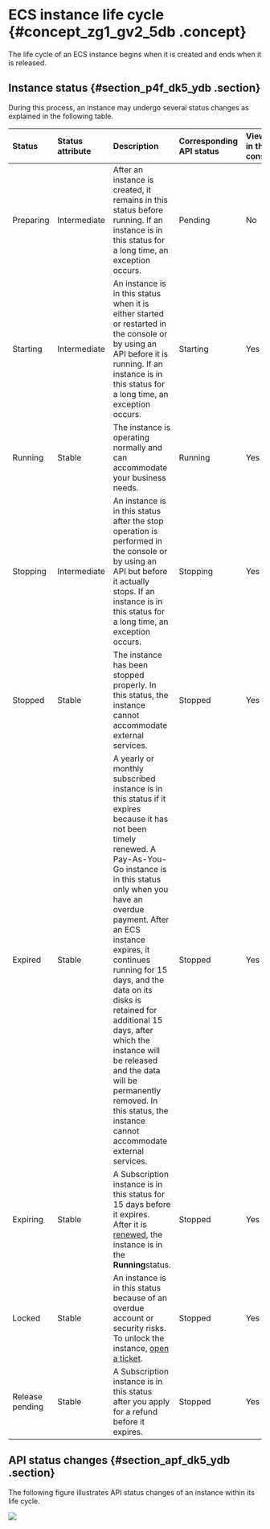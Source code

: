 # ECS instance life cycle {#concept_zg1_gv2_5db .concept}

The life cycle of an ECS instance begins when it is created and ends when it is released.

## Instance status {#section_p4f_dk5_ydb .section}

During this process, an instance may undergo several status changes as explained in the following table.

|Status|Status attribute|Description|Corresponding API status|Viewable in the console|
|:-----|:---------------|:----------|:-----------------------|:----------------------|
|Preparing|Intermediate|After an instance is created, it remains in this status before running. If an instance is in this status for a long time, an exception occurs.|Pending|No|
|Starting|Intermediate|An instance is in this status when it is either started or restarted in the console or by using an API before it is running. If an instance is in this status for a long time, an exception occurs.|Starting|Yes|
|Running|Stable|The instance is operating normally and can accommodate your business needs.|Running|Yes|
|Stopping|Intermediate|An instance is in this status after the stop operation is performed in the console or by using an API but before it actually stops. If an instance is in this status for a long time, an exception occurs.|Stopping|Yes|
|Stopped|Stable|The instance has been stopped properly. In this status, the instance cannot accommodate external services.|Stopped|Yes|
|Expired|Stable|A yearly or monthly subscribed instance is in this status if it expires because it has not been timely renewed. A Pay-As-You-Go instance is in this status only when you have an overdue payment. After an ECS instance expires, it continues running for 15 days, and the data on its disks is retained for additional 15 days, after which the instance will be released and the data will be permanently removed. In this status, the instance cannot accommodate external services.|Stopped|Yes|
|Expiring|Stable|A Subscription instance is in this status for 15 days before it expires.  After it is [renewed](https://www.alibabacloud.com/help/doc-detail/62604.htm), the instance is in the **Running**status.|Stopped|Yes|
|Locked|Stable|An instance is in this status because of an overdue account or security risks.  To unlock the instance, [open a ticket](https://workorder-intl.console.aliyun.com/#/ticket/createIndex).|Stopped|Yes|
|Release pending|Stable|A Subscription instance is in this status after you apply for a refund before it expires.|Stopped |Yes|

## API status changes {#section_apf_dk5_ydb .section}

The following figure illustrates API status changes of an instance within its life cycle.

![](http://static-aliyun-doc.oss-cn-hangzhou.aliyuncs.com/assets/img/9551/5105_en-US.png)

